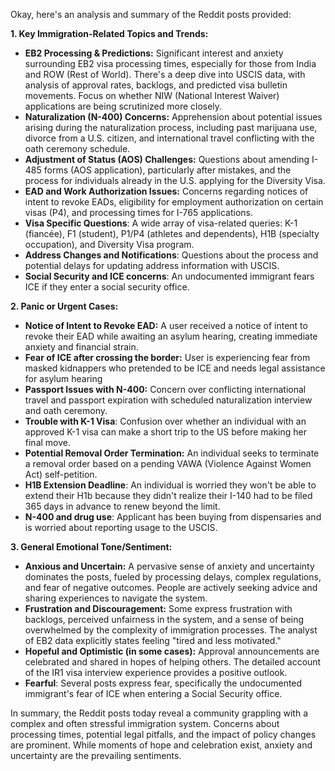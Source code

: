 Okay, here's an analysis and summary of the Reddit posts provided:

**1. Key Immigration-Related Topics and Trends:**

*   **EB2 Processing & Predictions:** Significant interest and anxiety surrounding EB2 visa processing times, especially for those from India and ROW (Rest of World). There's a deep dive into USCIS data, with analysis of approval rates, backlogs, and predicted visa bulletin movements. Focus on whether NIW (National Interest Waiver) applications are being scrutinized more closely.
*   **Naturalization (N-400) Concerns:** Apprehension about potential issues arising during the naturalization process, including past marijuana use, divorce from a U.S. citizen, and international travel conflicting with the oath ceremony schedule.
*   **Adjustment of Status (AOS) Challenges:** Questions about amending I-485 forms (AOS application), particularly after mistakes, and the process for individuals already in the U.S. applying for the Diversity Visa.
*   **EAD and Work Authorization Issues:** Concerns regarding notices of intent to revoke EADs, eligibility for employment authorization on certain visas (P4), and processing times for I-765 applications.
*   **Visa Specific Questions**: A wide array of visa-related queries: K-1 (fiancée), F1 (student), P1/P4 (athletes and dependents), H1B (specialty occupation), and Diversity Visa program.
*    **Address Changes and Notifications**: Questions about the process and potential delays for updating address information with USCIS.
*   **Social Security and ICE concerns**: An undocumented immigrant fears ICE if they enter a social security office.

**2. Panic or Urgent Cases:**

*   **Notice of Intent to Revoke EAD:** A user received a notice of intent to revoke their EAD while awaiting an asylum hearing, creating immediate anxiety and financial strain.
*   **Fear of ICE after crossing the border:** User is experiencing fear from masked kidnappers who pretended to be ICE and needs legal assistance for asylum hearing
*   **Passport Issues with N-400:** Concern over conflicting international travel and passport expiration with scheduled naturalization interview and oath ceremony.
*   **Trouble with K-1 Visa**: Confusion over whether an individual with an approved K-1 visa can make a short trip to the US before making her final move.
*   **Potential Removal Order Termination:** An individual seeks to terminate a removal order based on a pending VAWA (Violence Against Women Act) self-petition.
*   **H1B Extension Deadline**: An individual is worried they won't be able to extend their H1b because they didn't realize their I-140 had to be filed 365 days in advance to renew beyond the limit.
*    **N-400 and drug use**: Applicant has been buying from dispensaries and is worried about reporting usage to the USCIS.

**3. General Emotional Tone/Sentiment:**

*   **Anxious and Uncertain:** A pervasive sense of anxiety and uncertainty dominates the posts, fueled by processing delays, complex regulations, and fear of negative outcomes. People are actively seeking advice and sharing experiences to navigate the system.
*   **Frustration and Discouragement:** Some express frustration with backlogs, perceived unfairness in the system, and a sense of being overwhelmed by the complexity of immigration processes. The analyst of EB2 data explicitly states feeling "tired and less motivated."
*   **Hopeful and Optimistic (in some cases):** Approval announcements are celebrated and shared in hopes of helping others. The detailed account of the IR1 visa interview experience provides a positive outlook.
*   **Fearful**: Several posts express fear, specifically the undocumented immigrant's fear of ICE when entering a Social Security office.

In summary, the Reddit posts today reveal a community grappling with a complex and often stressful immigration system. Concerns about processing times, potential legal pitfalls, and the impact of policy changes are prominent. While moments of hope and celebration exist, anxiety and uncertainty are the prevailing sentiments.
